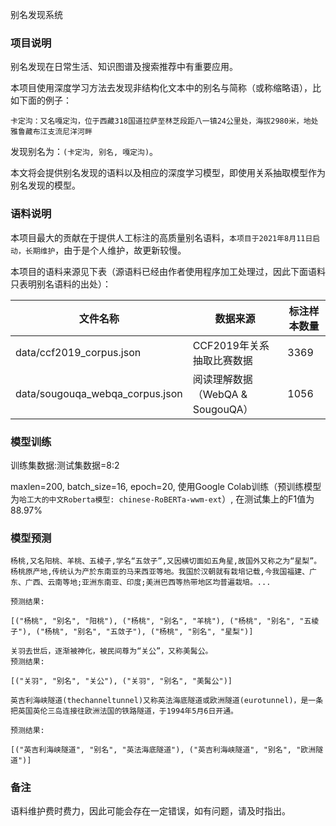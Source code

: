 别名发现系统

### 项目说明

别名发现在日常生活、知识图谱及搜索推荐中有重要应用。

本项目使用深度学习方法去发现非结构化文本中的别名与简称（或称缩略语），比如下面的例子：

```
卡定沟：又名嘎定沟，位于西藏318国道拉萨至林芝段距八一镇24公里处，海拔2980米，地处雅鲁藏布江支流尼洋河畔
```

发现别名为：`(卡定沟, 别名, 嘎定沟)`。

本文将会提供别名发现的语料以及相应的深度学习模型，即使用关系抽取模型作为别名发现的模型。

### 语料说明

本项目最大的贡献在于提供人工标注的高质量别名语料，`本项目于2021年8月11日启动，长期维护`，由于是个人维护，故更新较慢。

本项目的语料来源见下表（源语料已经由作者使用程序加工处理过，因此下面语料只表明别名语料的出处）：

|文件名称|数据来源|标注样本数量|
|---|---|---|
|data/ccf2019_corpus.json|CCF2019年关系抽取比赛数据|3369|
|data/sougouqa_webqa_corpus.json|阅读理解数据（WebQA & SougouQA）|1056|

### 模型训练

训练集数据:测试集数据=8:2

maxlen=200, batch_size=16, epoch=20, 使用Google Colab训练（预训练模型为`哈工大的中文Roberta模型: chinese-RoBERTa-wwm-ext`）, 在测试集上的F1值为88.97%

### 模型预测

```
杨桃,又名阳桃、羊桃、五棱子,学名“五敛子”,又因横切面如五角星,故国外又称之为“星梨”。 杨桃原产地,传统认为产於东南亚的马来西亚等地。我国於汉朝就有栽培记载,今我国福建、广东、广西、云南等地;亚洲东南亚、印度;美洲巴西等热带地区均普遍栽培。...

预测结果:

[("杨桃", "别名", "阳桃"), ("杨桃", "别名", "羊桃"), ("杨桃", "别名", "五棱子"), ("杨桃", "别名", "五敛子"), ("杨桃", "别名", "星梨")]
```

```
关羽去世后，逐渐被神化，被民间尊为“关公”，又称美髯公。
预测结果:

[("关羽", "别名", "关公"), ("关羽", "别名", "美髯公")]
```

```
英吉利海峡隧道(thechanneltunnel)又称英法海底隧道或欧洲隧道(eurotunnel)，是一条把英国英伦三岛连接往欧洲法国的铁路隧道，于1994年5月6日开通。

预测结果:

[("英吉利海峡隧道", "别名", "英法海底隧道"), ("英吉利海峡隧道", "别名", "欧洲隧道")]
```

### 备注

语料维护费时费力，因此可能会存在一定错误，如有问题，请及时指出。